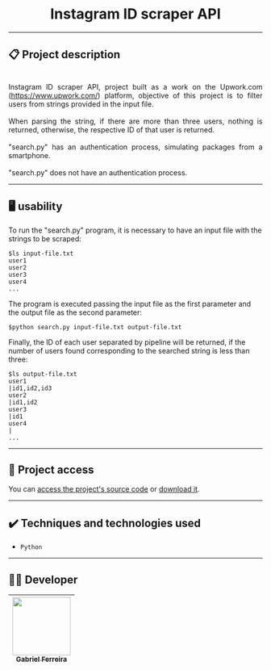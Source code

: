 <h1 align="center">Instagram ID scraper API</h1>

<hr>

## 📋 Project description

<p align="justify">
  <br>
  Instagram ID scraper API, project built as a work on the Upwork.com (<a href='https://www.upwork.com/'>https://www.upwork.com/</a>) platform, objective of this project is to filter users from strings provided in the input file. <br>
  <br>
When parsing the string, if there are more than three users, nothing is returned, otherwise, the respective ID of that user is returned.<br>
  <br>
"search.py" has an authentication process, simulating packages from a smartphone.<br>
  <br>
"search.py" does not have an authentication process.<br>
</p>

<hr>


## 🖥️ usability

<!--sec data-title="Prompt: OS X and Linux" data-id="OSX_Linux_prompt" data-collapse=true ces-->

To run the "search.py" program, it is necessary to have an input file with the strings to be scraped: <br>

    $ls input-file.txt 
    user1
    user2
    user3
    user4
    ...

The program is executed passing the input file as the first parameter and the output file as the second parameter: <br>  

    $python search.py input-file.txt output-file.txt

Finally, the ID of each user separated by pipeline will be returned, if the number of users found corresponding to the searched string is less than three: <br>

    $ls output-file.txt 
    user1
    |id1,id2,id3
    user2
    |id1,id2
    user3
    |id1
    user4
    |
    ...
    

<!--endsec-->


<hr>

## 📁 Project access

You can [access the project's source code](https://github.com/GabesSeven/instagram-id-scraper-api/) or [download it](https://github.com/GabesSeven/instagram-id-scraper-api/archive/refs/heads/main.zip).

<hr>

## ✔️ Techniques and technologies used

- ``Python``

<hr>

## 🧑‍💻 Developer

| [<img src="https://avatars.githubusercontent.com/u/37443722?v=4" width=115><br><sub>Gabriel Ferreira</sub>](https://github.com/GabesSeven)
| :---: 
